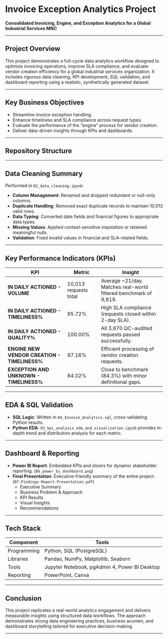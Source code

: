 # Invoice Exception Analytics Project  
**Consolidated Invoicing, Engine, and Exception Analytics for a Global Industrial Services MNC**

---

## Project Overview

This project demonstrates a full-cycle data analytics workflow designed to optimize invoicing operations, improve SLA compliance, and evaluate vendor creation efficiency for a global industrial services organization. It includes rigorous data cleaning, KPI development, SQL validation, and dashboard reporting using a realistic, synthetically generated dataset.

---

## Key Business Objectives

- Streamline invoice exception handling.
- Enhance timeliness and SLA compliance across request types.
- Evaluate the performance of the “engine” process for vendor creation.
- Deliver data-driven insights through KPIs and dashboards.

---

## Repository Structure


---

## Data Cleaning Summary

Performed in `02_data_cleaning.ipynb`:

- **Column Management**: Renamed and dropped redundant or null-only columns.
- **Duplicate Handling**: Removed exact duplicate records to maintain 10,013 valid rows.
- **Data Typing**: Converted date fields and financial figures to appropriate data types.
- **Missing Values**: Applied context-sensitive imputation or retained meaningful nulls.
- **Validation**: Fixed invalid values in financial and SLA-related fields.

---

## Key Performance Indicators (KPIs)

| KPI | Metric | Insight |
|-----|--------|---------|
| **IN DAILY ACTIONED - VOLUME** | 10,013 requests total | Average ~21/day. Matches real-world filtered benchmark of 9,819. |
| **IN DAILY ACTIONED - TIMELINESS%** | 95.72% | High SLA compliance (requests closed within 2-day SLA). |
| **IN DAILY ACTIONED - QUALITY%** | 100.00% | All 3,870 QC-audited requests passed successfully. |
| **ENGINE NEW VENDOR CREATION - TIMELINESS%** | 97.16% | Efficient processing of vendor creation requests. |
| **EXCEPTION AND UNKNOWN - TIMELINESS%** | 84.02% | Close to benchmark (84.3%) with minor definitional gaps. |

---

## EDA & SQL Validation

- **SQL Logic**: Written in `04_Invoice_Analytics.sql`, cross-validating Python results.
- **Python EDA**: `03_kpi_analysis_eda_and_visualization.ipynb` provides in-depth trend and distribution analysis for each metric.
  
---

## Dashboard & Reporting

- **Power BI Report**: Embedded KPIs and slicers for dynamic stakeholder reporting. (`06_power_bi_dashboard.png`)
- **Final Presentation**: Executive-friendly summary of the entire project. (`07-Findings-Report-Presentation.pdf`)
  - Executive Summary  
  - Business Problem & Approach  
  - KPI Results  
  - Visual Insights  
  - Recommendations  

---

## Tech Stack

| Component | Tools |
|----------|-------|
| Programming | Python, SQL (PostgreSQL) |
| Libraries | Pandas, NumPy, Matplotlib, Seaborn |
| Tools | Jupyter Notebook, pgAdmin 4, Power BI Desktop |
| Reporting | PowerPoint, Canva |

---

## Conclusion

This project replicates a real-world analytics engagement and delivers measurable insights using structured data workflows. The approach demonstrates strong data engineering practices, business acumen, and dashboard storytelling tailored for executive decision-making.

---
